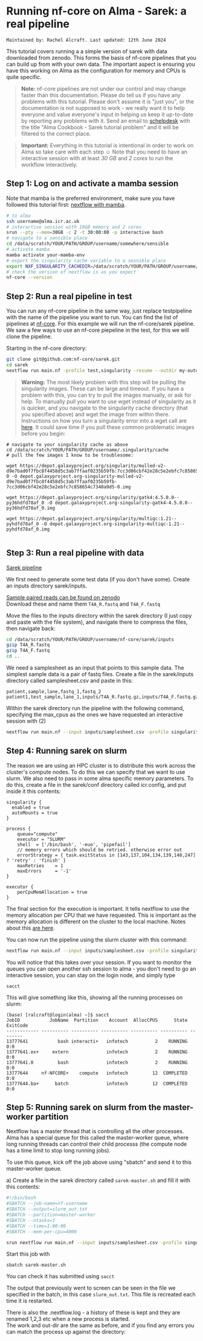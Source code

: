 # Running nf-core on Alma - Sarek: a real pipeline
`Maintained by: Rachel Alcraft. Last updated: 12th June 2024`

This tutorial covers running a a simple version of sarek with data downloaded from zenodo. This forms the basis of nf-core pipelines that you can build up from with your own data. The important aspect is ensuring you have this working on Alma as the configuration for memory and CPUs is quite specific.

> **Note:** 
> nf-core pipelines are not under our control and may change faster than this documentation. Please do tell us if you have any problems with this tutorial. Please don't assume it is "just you", or the documentation is not supposed to work - we really want it to help everyone and value everyone's input in helping us keep it up-to-date by reporting any problems with it. Send an email to [schelpdesk](mailto:schelpdesk@icr.ac.uk) with the title "Alma Cookbook - Sarek tutorial problem" and it will be filtered to the correct place.

  
> **Important:** 
> Everything in this tutorial is intentional in order to work on Alma so take care with each step ☺️ Note that you need to have an interactive session with at least *30 GB* and *2 cores* to run the workflow interactively.

## Step 1: Log on and activate a mamba session
Note that mamba is the preferred environment, make sure you have followed this tutorial first: [nextflow with mamba](nextflow-envs.md).

```bash
# to alma
ssh username@alma.icr.ac.uk
# interactive session with 10GB memory and 2 cores
srun --pty --mem=30GB -c 2 -t 30:00:00 -p interactive bash    
# navigate to a sensible place
cd /data/scratch/YOUR/PATH/GROUP/username/somewhere/sensible
# activate mamba
mamba activate your-mamba-env
# export the singularity cache variable to a sesnible place
export NXF_SINGULARITY_CACHEDIR=/data/scratch/YOUR/PATH/GROUP/username/.singularity/cache
# check the version of nextflow is as you expect
nf-core --version
```

## Step 2: Run a real pipeline in test
You can run any nf-core pipeline in the same way, just replace testpipeline with the name of the pipeline you want to run. You can find the list of pipelines at [nf-core](https://nf-co.re/pipelines).
For this example we will run the nf-core/sarek pipeline.  We saw a few ways to use an nf-core piepeline in the test, for this we will clone the pipeline.

Starting in the nf-core directory:
```bash
git clone git@github.com:nf-core/sarek.git
cd sarek
nextflow run main.nf -profile test,singularity -resume --outdir my-outdir
```
> **Warning:** 
> The most likely problem with this step will be pulling the singularity images. These can be large and timeout. If you have a problem with this, you can try to pull the images manually, or ask for help. To manually pull you want to use wget instead of singularity as it is quicker, and you navigate to the singularity cache directory (that you specified above) and wget the image from within there. Instructions  on how you turn a singularity error into a wget call are [here](../faqs/faqs.md#5-my-singularity-image-did-not-pull). It could save time if you pull these common problematic images before you begin:
```
# navigate to your singularity cache as above
cd /data/scratch/YOUR/PATH/GROUP/username/.singularity/cache
# pull the few images I know to be troublesome:

wget https://depot.galaxyproject.org/singularity/mulled-v2-d9e7bad0f7fbc8f4458d5c3ab7ffaaf0235b59fb:7cc3d06cbf42e28c5e2ebfc7c858654c7340a9d5-0 -O depot.galaxyproject.org-singularity-mulled-v2-d9e7bad0f7fbc8f4458d5c3ab7ffaaf0235b59fb-7cc3d06cbf42e28c5e2ebfc7c858654c7340a9d5-0.img

wget https://depot.galaxyproject.org/singularity/gatk4:4.5.0.0--py36hdfd78af_0 -O depot.galaxyproject.org-singularity-gatk4-4.5.0.0--py36hdfd78af_0.img

wget https://depot.galaxyproject.org/singularity/multiqc:1.21--pyhdfd78af_0 -O depot.galaxyproject.org-singularity-multiqc-1.21--pyhdfd78af_0.img


```

## Step 3: Run a real pipeline with data
[Sarek pipeline](https://nf-co.re/sarek/3.3.2/docs/usage)

We first need to generate some test data (if you don't have some).
Create an inputs directory sarek/inputs.  

[Sample paired reads can be found on zenodo](https://zenodo.org/records/3269404)  
Download these and name them ```T4A_R.fastq``` and ```T4A_F.fastq```

Move the files to the inputs directory within the sarek directory (I just copy and paste with the file system), and navigate there to compress the files, then navigate back:

```bash
cd /data/scratch/YOUR/PATH/GROUP/username/nf-core/sarek/inputs
gzip T4A_R.fastq
gzip T4A_F.fastq
cd ..
```
We need a samplesheet as an input that points to this sample data. The simplest sample data is a pair of fastq files. 
Create a file in the sarek/inputs directory called samplesheet.csv and paste in this:
```
patient,sample,lane,fastq_1,fastq_2
patient1,test_sample,lane_1,inputs/T4A_R.fastq.gz,inputs/T4A_F.fastq.gz
```

Within the sarek directory run the pipeline with the following command, specifying the max_cpus as the ones we have requested an interactive session with (2)
```bash
nextflow run main.nf --input inputs/samplesheet.csv -profile singularity -resume --outdir my-outdir --genome GATK.GRCh38 --max_cpus 2
```

## Step 4: Running sarek on slurm
The reason we are using an HPC cluster is to distribute this work across the cluster's compute nodes. To do this we can specify that we want to use slurm. We also need to pass in some alma specific memory parameters. To do this, create a file in the sarek/conf directory called icr.config, and put inside it this contents:
```
singularity {
  enabled = true
  autoMounts = true
}

process {
    queue="compute"
    executor = "SLURM"
    shell  = ['/bin/bash', '-euo', 'pipefail']
    // memory errors which should be retried. otherwise error out
    errorStrategy = { task.exitStatus in [143,137,104,134,139,140,247] ? 'retry' : 'finish' }
    maxRetries    = 1
    maxErrors     = '-1'
}

executor {
    perCpuMemAllocation = true
}
```

The final section for the execution is important. It tells nextflow to use the memory allocation per CPU that we have requested. This is important as the memory allocation is different on the cluster to the local machine. Notes about this [are here](https://www.nextflow.io/docs/latest/config.html#scope-executor).


You can now run the pipeline using the slurm cluster with this command:

```bash
nextflow run main.nf --input inputs/samplesheet.csv -profile singularity -resume --outdir my-outdir --genome GATK.GRCh38 -c conf/icr.config
```

You will notice that this takes over your session. If you want to monitor the queues you can open another ssh session to alma - you don't need to go an interactive session, you can stay on the login node, and simply type
```
sacct
```
This will give something like this, showing all the running processes on slurm:
```
(base) [ralcraft@login(alma) ~]$ sacct
JobID           JobName  Partition    Account  AllocCPUS      State ExitCode 
------------ ---------- ---------- ---------- ---------- ---------- -------- 
13777641           bash interacti+   infotech          2    RUNNING      0:0 
13777641.ex+     extern              infotech          2    RUNNING      0:0 
13777641.0         bash              infotech          2    RUNNING      0:0 
13777644     nf-NFCORE+    compute   infotech         12  COMPLETED      0:0 
13777644.ba+      batch              infotech         12  COMPLETED      0:0 
```

## Step 5: Running sarek on slurm from the master-worker partition
Nextflow has a master thread that is controlling all the other processes. Alma has a special queue for this called the master-worker queue, where long running threads can control their child processs (the compute node has a time limit to stop long running jobs).

To use this queue, kick off the job above using "sbatch" and send it to this master-worker queue.

a) Create a file in the sarek directory called ```sarek-master.sh``` and fill it with this contents:
```bash
#!/bin/bash
#SBATCH --job-name=nf-username
#SBATCH --output=slurm_out.txt
#SBATCH --partition=master-worker
#SBATCH --ntasks=1
#SBATCH --time=1:00:00
#SBATCH --mem-per-cpu=4000

srun nextflow run main.nf --input inputs/samplesheet.csv -profile singularity -resume --outdir my-outdir --genome GATK.GRCh38 -c conf/icr.config
```
Start this job with
```
sbatch sarek-master.sh
```
You can check it has submitted using ```sacct```

The output that previously went to screen can be seen in the file we specified in the batch, in this case ```slurm_out.txt```. This file is recreated each time it is restarted.  

There is also the .nextflow.log - a history of these is kept and they are renamed 1,2,3 etc when a new process is started.  
The work and out-dir are the same as before, and if you find any errors you can match the process up against the directory:






